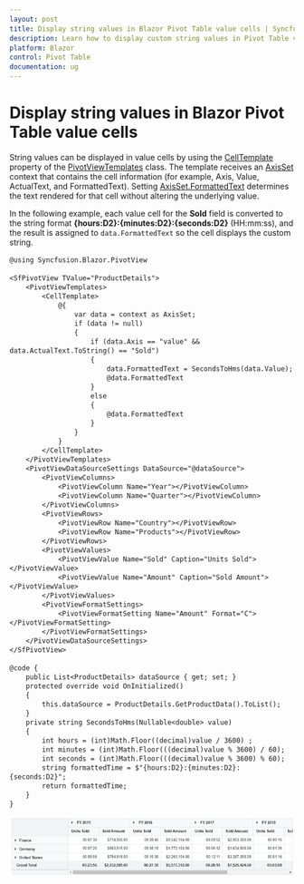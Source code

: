 ```yaml
---
layout: post
title: Display string values in Blazor Pivot Table value cells | Syncfusion
description: Learn how to display custom string values in Pivot Table value cells by using the CellTemplate property in the Syncfusion Blazor Pivot Table component.
platform: Blazor
control: Pivot Table
documentation: ug
---
```


# Display string values in Blazor Pivot Table value cells

String values can be displayed in value cells by using the [CellTemplate](https://help.syncfusion.com/cr/blazor/Syncfusion.Blazor.PivotView.PivotViewTemplates.html#Syncfusion_Blazor_PivotView_PivotViewTemplates_CellTemplate) property of the [PivotViewTemplates](https://help.syncfusion.com/cr/blazor/Syncfusion.Blazor.PivotView.PivotViewTemplates.html) class. The template receives an [AxisSet](https://help.syncfusion.com/cr/blazor/Syncfusion.Blazor.PivotView.AxisSet.html) context that contains the cell information (for example, Axis, Value, ActualText, and FormattedText). Setting [AxisSet.FormattedText](https://help.syncfusion.com/cr/blazor/Syncfusion.Blazor.PivotView.AxisSet.html#Syncfusion_Blazor_PivotView_AxisSet_FormattedText) determines the text rendered for that cell without altering the underlying value.

In the following example, each value cell for the **Sold** field is converted to the string format **{hours:D2}:{minutes:D2}:{seconds:D2}** (HH:mm:ss), and the result is assigned to `data.FormattedText` so the cell displays the custom string.

```cshtml
@using Syncfusion.Blazor.PivotView

<SfPivotView TValue="ProductDetails">
    <PivotViewTemplates>
        <CellTemplate>
            @{
                var data = context as AxisSet;
                if (data != null)
                {
                    if (data.Axis == "value" && data.ActualText.ToString() == "Sold")
                    {
                        data.FormattedText = SecondsToHms(data.Value);
                        @data.FormattedText
                    }
                    else
                    {
                        @data.FormattedText
                    }
                }
            }
        </CellTemplate>
    </PivotViewTemplates>
    <PivotViewDataSourceSettings DataSource="@dataSource">
        <PivotViewColumns>
            <PivotViewColumn Name="Year"></PivotViewColumn>
            <PivotViewColumn Name="Quarter"></PivotViewColumn>
        </PivotViewColumns>
        <PivotViewRows>
            <PivotViewRow Name="Country"></PivotViewRow>
            <PivotViewRow Name="Products"></PivotViewRow>
        </PivotViewRows>
        <PivotViewValues>
            <PivotViewValue Name="Sold" Caption="Units Sold"></PivotViewValue>
            <PivotViewValue Name="Amount" Caption="Sold Amount"></PivotViewValue>
        </PivotViewValues>
        <PivotViewFormatSettings>
            <PivotViewFormatSetting Name="Amount" Format="C"></PivotViewFormatSetting>
        </PivotViewFormatSettings>
    </PivotViewDataSourceSettings>
</SfPivotView>

@code {
    public List<ProductDetails> dataSource { get; set; }
    protected override void OnInitialized()
    {
        this.dataSource = ProductDetails.GetProductData().ToList();
    }
    private string SecondsToHms(Nullable<double> value)
    {
        int hours = (int)Math.Floor((decimal)value / 3600) ;
        int minutes = (int)Math.Floor(((decimal)value % 3600) / 60);
        int seconds = (int)Math.Floor(((decimal)value % 3600) % 60);
        string formattedTime = $"{hours:D2}:{minutes:D2}:{seconds:D2}";
        return formattedTime;
    }
}

```

![Display String Value in Blazor PivotTable](images/display-string-value-in-blazor-pivottable.png)